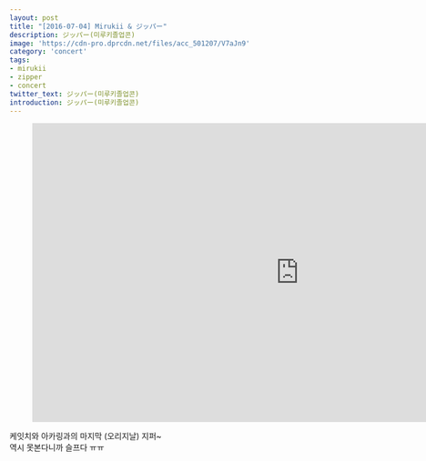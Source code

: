```yaml
---
layout: post
title: "[2016-07-04] Mirukii & ジッパー"
description: ジッパー(미루키졸업콘)
image: 'https://cdn-pro.dprcdn.net/files/acc_501207/V7aJn9'
category: 'concert'
tags:
- mirukii
- zipper
- concert
twitter_text: ジッパー(미루키졸업콘)
introduction: ジッパー(미루키졸업콘)
---
```

<figure class="video_container">
<iframe width="936" height="526" src="https://serviceapi.nmv.naver.com/flash/convertIframeTag.nhn?vid=DA5B0DD62CAF2977948F57707F7CE007402B&outKey=V128b4ab2de093e0d29d3dd317e1a8940977e282df4f18925a9eddd317e1a8940977e" frameborder="no" scrolling="no" webkitallowfullscreen mozallowfullscreen allowfullscreen></iframe>
</figure>

케잇치와 아카링과의 마지막 (오리지날) 지퍼~<br> 
역시 못본다니까 슬프다 ㅠㅠ
